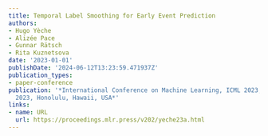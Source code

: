 ```yaml
---
title: Temporal Label Smoothing for Early Event Prediction
authors:
- Hugo Yèche
- Alizée Pace
- Gunnar Rätsch
- Rita Kuznetsova
date: '2023-01-01'
publishDate: '2024-06-12T13:23:59.471937Z'
publication_types:
- paper-conference
publication: '*International Conference on Machine Learning, ICML 2023, 23-29 July
  2023, Honolulu, Hawaii, USA*'
links:
- name: URL
  url: https://proceedings.mlr.press/v202/yeche23a.html
---
```

